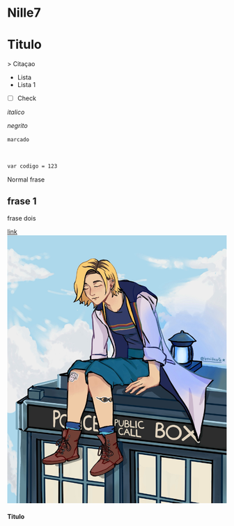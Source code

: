 # Nille7
<h1>Titulo</h1>

<div display="center">
> Citaçao

- Lista
- Lista 1

- [ ] Check

_italico_

*negrito*

`marcado`

</div>

</br>

```bash
var codigo = 123
```
Normal frase

frase 1
---
frase dois

[link](https://bsky.app/profile/bynillearts.bsky.social)
![imagem](./img/bafkreiapd4l3tiruqv5yr2gubibfnpyjz7wvfktxgvltmzihhyzexbp42e.jpg)

#### Titulo